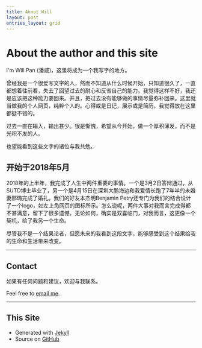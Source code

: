 ```yaml
---
title: About Will
layout: post
entries_layout: grid
---
```


# About the author and this site

I'm Will Pan (潘威)，这里将成为一个我写字的地方。

曾经我是一个很爱写文字的人，然而不知道从什么时候开始，只知道很久了，一直都想着往前看，失去了回望过去的耐心和反省自己的能力。我觉得这样不好，我还是应该把这种能力要回来。并且，把过去没有能够做的事情尽量弥补回来。这里就当做我的个人网页，纯粹个人的。心得或是日记，展示或是简历，我觉得放在这里都挺不错的。

过去一直在输入，输出甚少。很是惭愧，希望从今开始，做一个厚积薄发，而不是光积不发的人。

也望能看到这些文字的诸位与我共勉。

## 开始于2018年5月
2018年的上半年，我完成了人生中两件重要的事情。一个是3月2日答辩通过，从SUTD博士毕业了，另一个是4月15日在深圳大鹏海边和我爱情长跑了7年半的未婚妻邢璐完成了婚礼。我们的好友本杰明Benjamin Petry还专门为我们的结合设计了一个logo，如左上角网页的图标所示。怎么说呢，两件大事对我而言完成得都不甚满意，留下了很多遗憾。无论如何，确实是双喜临门，对我而言，这更像一个契机，给了我另一个生命。

尽管我不是一个结果论者，但愿未来的我看到这段文字，能够感受到这个结果给我的生命和生活带来改变。



- - -

## Contact
如果有任何问题和建议，欢迎与我联系。

Feel free to [email me](mailto:vpan@foxmail.com).



- - -

## This Site


* Generated with [Jekyll](http://jekyllrb.com/)
* Source on [GitHub](https://github.com/WillPanSUTD/WillPanSUTD.github.io)
